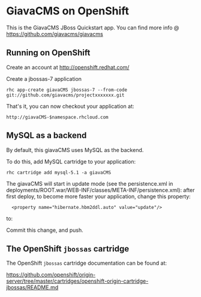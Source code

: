 GiavaCMS on OpenShift
=========================

This is the GiavaCMS JBoss Quickstart app.  You can find more info @ https://github.com/giavacms/giavacms

Running on OpenShift
--------------------

Create an account at http://openshift.redhat.com/

Create a jbossas-7 application

    rhc app-create giavaCMS jbossas-7 --from-code git://github.com/giavacms/projectxxxxxxx.git

That's it, you can now checkout your application at:

    http://giavaCMS-$namespace.rhcloud.com

MySQL as a backend
-----------------------
By default, this giavaCMS uses MySQL as the backend.

To do this, add MySQL cartridge to your application:

    rhc cartridge add mysql-5.1 -a giavaCMS

The giavaCMS will start in update mode (see the persistence.xml in deployments/ROOT.war/WEB-INF/classes/META-INF/persistence.xml):
after first deploy, to become more faster your application, change this property:

      <property name="hibernate.hbm2ddl.auto" value="update"/>
to:
      <!-- property name="hibernate.hbm2ddl.auto" value="update"/ !-->


Commit this change, and push.

The OpenShift `jbossas` cartridge
-----------------------

The OpenShift `jbossas` cartridge documentation can be found at:

https://github.com/openshift/origin-server/tree/master/cartridges/openshift-origin-cartridge-jbossas/README.md
